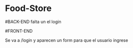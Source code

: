 # Food-Store


#BACK-END
falta un el login





#FRONT-END

Se va a /login y aparecen un form para que el usuario ingrese